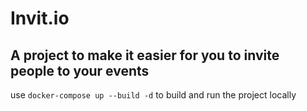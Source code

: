 # Invit.io

## A project to make it easier for you to invite people to your events

use `docker-compose up --build -d`
to build and run the project locally